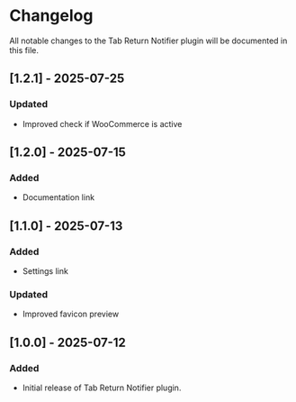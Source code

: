 # Changelog
All notable changes to the Tab Return Notifier plugin will be documented in this file.

## [1.2.1] - 2025-07-25
### Updated
- Improved check if WooCommerce is active

## [1.2.0] - 2025-07-15
### Added
- Documentation link

## [1.1.0] - 2025-07-13
### Added
- Settings link
### Updated
- Improved favicon preview

## [1.0.0] - 2025-07-12
### Added
- Initial release of Tab Return Notifier plugin.
